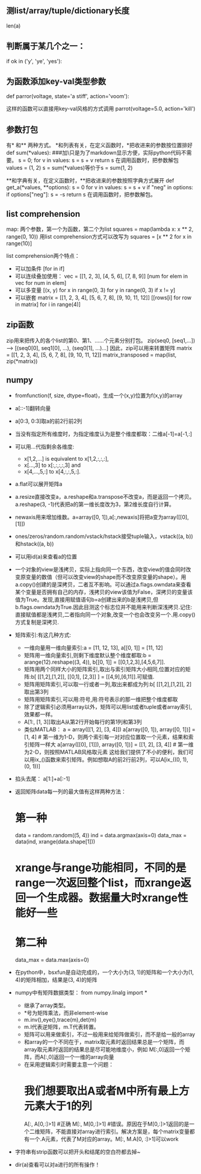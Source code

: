 ## 测list/array/tuple/dictionary长度
len(a)

## 判断属于某几个之一：
if ok in ('y', 'ye', 'yes'):

## 为函数添加key-val类型参数
def parror(voltage, state='a stiff', action='voom'):

这样的函数可以直接用key-val风格的方式调用
parrot(voltage=5.0, action='kill')

## 参数打包
有* 和** 两种方式。
*和列表有关，在定义函数时，*把收进来的参数按位置排好
def sum(\*values): ###加\只是为了markdown显示方便，实际python代码不需要。
  s = 0;
  for v in values:
    s = s + v
  return s
在调用函数时，把参数解包
values = (1, 2)
s = sum(\*values)等价于s = sum(1, 2)

**和字典有关，在定义函数时，**把收进来的参数按照字典方式展开
def get\_a(\*values, \*\*options):
  s = 0
  for v in values:
    s = s + v
  if "neg" in options:
    if options["neg"]:
      s = -s
  return s
在调用函数时，把参数解包。

## list comprehension
map: 两个参数，第一个为函数，第二个为list
squares = map(lambda x: x ** 2, range(0, 10))
用list comprehension方式可以改写为
squares = [x ** 2 for x in range(10)]

list comprehension两个特点：
* 可以加条件
    [for in if]
* 可以连续叠加使用：
    vec = [[1, 2, 3], [4, 5, 6], [7, 8, 9]]
    [num for elem in vec for num in elem]
* 可以多变量
    [(x, y) for x in range(0, 3) for y in range(0, 3) if x != y] 
* 可以嵌套
    matrix = [[1, 2, 3, 4], [5, 6, 7, 8], [9, 10, 11, 12]]
    [[rows[i] for row in matrix] for i in range(4)]


## zip函数
zip用来把传入的各个list的第0、第1、……个元素分别打包。
zip(seq0, [seq1,...]) --> [(seq0[0], seq1[0], ...), (seq0[1], ...)...]
因此，zip可以用来转置矩阵
matrix = [[1, 2, 3, 4], [5, 6, 7, 8], [9, 10, 11, 12]]
matrix\_transposed = map(list, zip(\*matrix))


## numpy
* fromfunction(f, size, dtype=float)，生成一个(x,y)位置为f(x,y)的array
* a[::-1]翻转向量
* a[0:3, 0:3]取a的前2行前2列
* 当没有指定所有维度时，为指定维度认为是整个维度都取：二维a[-1]=a[-1,:]
* 可以用...代指剩余各维度:
  * x[1,2,...] is equivalent to x[1,2,:,:,:],
  * x[...,3] to x[:,:,:,:,3] and
  * x[4,...,5,:] to x[4,:,:,5,:].
* a.flat可以展开矩阵a
* a.resize直接改变a，a.reshape和a.transpose不改变a，而是返回一个拷贝。a.reshape(3, -1)代表把a的第一维长度改为3，第2维长度自行计算。
* newaxis用来增加维数。a=array([0, 1]),a[:,newaxis]将把a变为array([[0], [1]])
* ones/zeros/random.random/vstack/hstack接受tuple输入，vstack((a, b))和hstack((a, b))
* 可以用id(a)来查看a的位置
* 一个对象的view是浅拷贝，实际上指向同一个东西，改变view的值会同时改变原变量的数值（但可以改变view的shape而不改变原变量的shape）。用a.copy()创建的是深拷贝，二者互不影响。可以通过a.flags.owndata来查看某个变量是否拥有自己的内存，浅拷贝的view该值为False，深拷贝的变量该值为True。发现,直接用赋值语句b=a创建出来的b是浅拷贝,但b.flags.owndata为True.因此目测这个标志位并不能用来判断深浅拷贝.记住:直接赋值都是浅拷贝,二者指向同一个对象,改变一个也会改变另一个.用.copy()方式复制是深拷贝.

* 矩阵索引:有这几种方式:
  * 一维向量用一维向量索引:a = [11, 12, 13], a[[0, 1]] = [11, 12]
  * 矩阵用一维向量索引,则剩下维度默认整个维度都取:b = arange(12).reshape((3, 4)), b[[0, 1]] = [[0,1,2,3],[4,5,6,7]].
  * 矩阵用两个同样大小的矩阵索引,取出与索引矩阵大小相同,位置对应的矩阵:b[ [[1,2],[1,2]], [[0,1], [2,3]] ] = [[4,9],[6,11]].可赋值.
  * 矩阵用矩阵索引,可以取一行或者一列,取出来都成为列:b[ [[1,2],[1,2]], 2]取出第3列
  * 矩阵用矩阵索引,可以用:符号,用:符号表示的那一维把整个维度都取
  * 除了逻辑索引必须用array以外，矩阵可以用list或者tuple或者array索引,效果都一样。
  * A[1:, [1, 3]]取出A从第2行开始每行的第1列和第3列
  * 类似MATLAB：
    a = array([[1, 2], [3, 4]])
    a[array([0, 1]), array([0, 1])] = [1, 4] # 第一维为1-D，则两个索引每一对对应位置取一个元素，结果和索引矩阵一样大
    a[array([[0], [1]]), array([0, 1])] = [[1, 2], [3, 4]] # 第一维为2-D，则按照MATLAB风格取元素
    这给我们提供了不小的便利，我们可以用ix_()函数来索引矩阵。例如想取A的前2行前2列，可以A[ix_((0, 1), (0, 1))]

* 掐头去尾： a[1:]+a[:-1]


* 返回矩阵data每一列的最大值有这样两种方法：
  # 第一种
  data = random.random((5, 4))
  ind = data.argmax(axis=0)
  data\_max = data(ind, xrange(data.shape[1]))
  # xrange与range功能相同，不同的是range一次返回整个list，而xrange返回一个生成器。数据量大时xrange性能好一些
  # 第二种
  data\_max = data.max(axis=0)

* 在python中，bsxfun是自动完成的，一个大小为(3, 1)的矩阵和一个大小为(1, 4)的矩阵相加，结果是(3, 4)的矩阵
* numpy中有矩阵数据类型： from numpy.linalg import *
  * 继承了array类型。
  * \*号为矩阵乘法，而非element-wise
  * m.inv(),eye(),trace(m),det(m)
  * m.I代表逆矩阵，m.T代表转置。
  * 矩阵可以用来做索引，不过一般用来给矩阵做索引，而不是给一般的array
  * 和array的一个不同在于，matrix取元素时返回结果总是一个矩阵，而array取元素时返回的结果总是尽可能地维度小，例如
    M[:,0]返回一个矩阵，而A[:,0]返回一个一维的array向量
  * 在采用逻辑索引时需要主意一个问题：
    # 我们想要取出A或者M中所有最上方元素大于1的列
    A[:, A[0,:]>1] #正确
    M[:, M[0,:]>1] #错误。原因在于M[0,:]>1返回的是一个二维矩阵，不能直接对array进行索引。解决方案是，每个matrix变量都有一个.A元素，代表了M对应的array。M[:, M.A[0, :]>1]可以work


* 字符串有strip函数可以把开头和结尾的空白符都去掉~
* dir(a)查看可以对a进行的所有操作！



